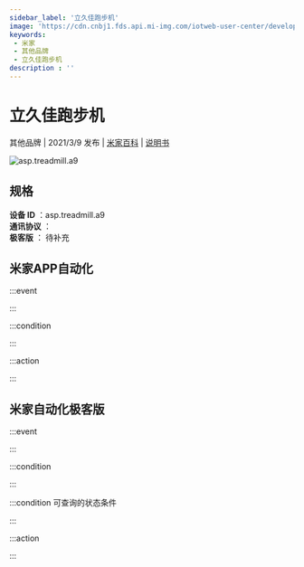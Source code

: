 ```yaml
---
sidebar_label: '立久佳跑步机'
image: 'https://cdn.cnbj1.fds.api.mi-img.com/iotweb-user-center/developer_1679048938235bE7Q4h6C.png?GalaxyAccessKeyId=AKVGLQWBOVIRQ3XLEW&Expires=9223372036854775807&Signature=+mKictgs5/EBVTRrdeTyLc+/OWI='
keywords: 
 - 米家
 - 其他品牌
 - 立久佳跑步机
description : ''
---
```

# 立久佳跑步机

其他品牌 | 2021/3/9 发布 | [米家百科](https://home.mi.com/webapp/content/baike/product/index.html?model=asp.treadmill.a9) | [说明书](https://home.mi.com/views/introduction.html?model=asp.treadmill.a9&region=cn)

![asp.treadmill.a9](https://cdn.cnbj1.fds.api.mi-img.com/iotweb-user-center/developer_1679048938235bE7Q4h6C.png?GalaxyAccessKeyId=AKVGLQWBOVIRQ3XLEW&Expires=9223372036854775807&Signature=+mKictgs5/EBVTRrdeTyLc+/OWI=)

## 规格  
> 
**设备 ID** ：asp.treadmill.a9  
**通讯协议** ：  
**极客版**  ： 待补充 


## 米家APP自动化  

:::event  

:::

:::condition  

:::

:::action   

:::

## 米家自动化极客版  

:::event  

:::

:::condition  

:::

:::condition 可查询的状态条件  

:::

:::action  

:::

        
